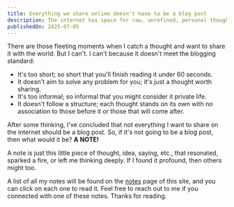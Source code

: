 ```yaml
---
title: Everything we share online doesn't have to be a blog post
description: The internet has space for raw, unrefined, personal thoughts too.
publishedOn: 2025-07-05
---
```


There are those fleeting moments when I catch a thought and want to share it
with the world. But I can't. I can't because it doesn't meet the blogging
standard:

- It's too short; so short that you'll finish reading it under 60 seconds.
- It doesn't aim to solve any problem for you; it's just a thought worth
  sharing.
- It's too informal; so informal that you might consider it private life.
- It doesn't follow a structure; each thought stands on its own with no
  association to those before it or those that will come after.

After some thinking, I've concluded that not everything I want to share on the
internet should be a blog post. So, if it's not going to be a blog post, then
what would it be? **A NOTE!**

A note is just this little piece of thought, idea, saying, etc., that resonated,
sparked a fire, or left me thinking deeply. If I found it profound, then others
might too.

A list of all my notes will be found on the [notes](/notes) page of this site,
and you can click on each one to read it. Feel free to reach out to me if you
connected with one of these notes. Thanks for reading.
